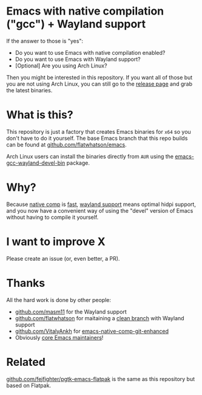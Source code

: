 # Emacs with native compilation ("gcc") + Wayland support

If the answer to those is "yes":

- Do you want to use Emacs with native compilation enabled?
- Do you want to use Emacs with Wayland support?
- [Optional] Are you using Arch Linux?

Then you might be interested in this repository. If you want all of those but
you are not using Arch Linux, you can still go to the
[release page](https://github.com/mpsq/emacs-gcc-wayland-devel-builder/releases)
and grab the latest binaries.

# What is this?

This repository is just a factory that creates Emacs binaries for `x64` so you
don't have to do it yourself. The base Emacs branch that this repo builds can be
found at [github.com/flatwhatson/emacs](https://github.com/flatwhatson/emacs).

Arch Linux users can install the binaries directly from `AUR` using the
[emacs-gcc-wayland-devel-bin](https://aur.archlinux.org/packages/emacs-gcc-wayland-devel-bin/)
package.

# Why?

Because [native comp](https://www.emacswiki.org/emacs/GccEmacs) is
[fast](https://akrl.sdf.org/gccemacs.html),
[wayland support](https://github.com/masm11/emacs) means optimal hidpi support,
and you now have a convenient way of using the "devel" version of Emacs without
having to compile it yourself.

# I want to improve X

Please create an issue (or, even better, a PR).

# Thanks

All the hard work is done by other people:

- [github.com/masm11](https://github.com/masm11) for the Wayland support
- [github.com/flatwhatson](https://github.com/flatwhatson) for maitaining a
  [clean branch](https://github.com/flatwhatson/emacs) with Wayland support
- [github.com/VitalyAnkh](https://github.com/VitalyAnkh) for
  [emacs-native-comp-git-enhanced](https://aur.archlinux.org/packages/emacs-native-comp-git-enhanced/)
- Obviously [core Emacs maintainers](https://www.gnu.org/people/people.en.html)!

# Related

[github.com/fejfighter/pgtk-emacs-flatpak](https://github.com/fejfighter/pgtk-emacs-flatpak)
is the same as this repository but based on Flatpak.
